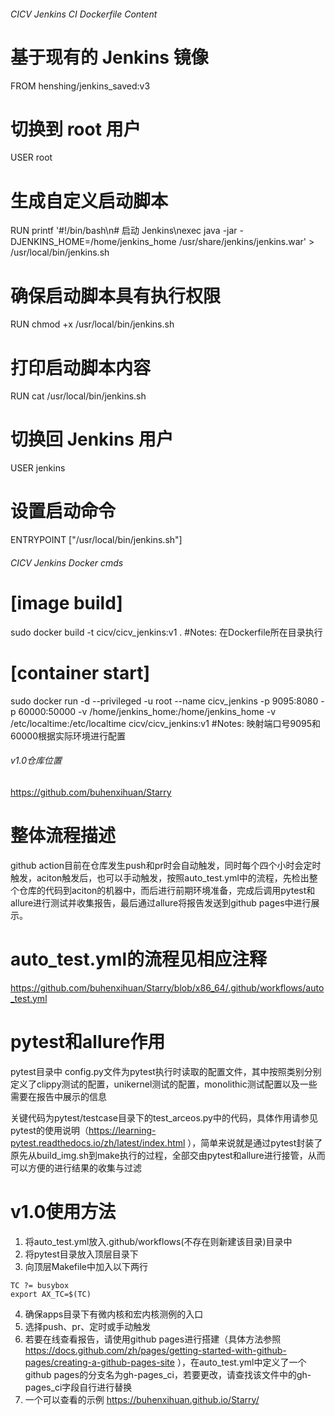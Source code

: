 ######  CICV Jenkins CI Dockerfile Content ######
# 基于现有的 Jenkins 镜像
FROM henshing/jenkins_saved:v3

# 切换到 root 用户
USER root

# 生成自定义启动脚本
RUN printf '#!/bin/bash\n# 启动 Jenkins\nexec java -jar -DJENKINS_HOME=/home/jenkins_home /usr/share/jenkins/jenkins.war' > /usr/local/bin/jenkins.sh

# 确保启动脚本具有执行权限
RUN chmod +x /usr/local/bin/jenkins.sh

# 打印启动脚本内容
RUN cat /usr/local/bin/jenkins.sh

# 切换回 Jenkins 用户
USER jenkins

# 设置启动命令
ENTRYPOINT ["/usr/local/bin/jenkins.sh"]


###### CICV Jenkins Docker cmds ######
# [image build]
sudo docker build -t cicv/cicv_jenkins:v1 .
#Notes: 在Dockerfile所在目录执行

# [container start]
sudo docker run -d --privileged -u root --name cicv_jenkins -p 9095:8080 -p 60000:50000 -v /home/jenkins_home:/home/jenkins_home -v /etc/localtime:/etc/localtime cicv/cicv_jenkins:v1
#Notes:  映射端口号9095和60000根据实际环境进行配置



###### v1.0仓库位置 ######
https://github.com/buhenxihuan/Starry


# 整体流程描述
github action目前在仓库发生push和pr时会自动触发，同时每个四个小时会定时触发，aciton触发后，也可以手动触发，按照auto_test.yml中的流程，先检出整个仓库的代码到aciton的机器中，而后进行前期环境准备，完成后调用pytest和allure进行测试并收集报告，最后通过allure将报告发送到github pages中进行展示。

# auto_test.yml的流程见相应注释 
https://github.com/buhenxihuan/Starry/blob/x86_64/.github/workflows/auto_test.yml

# pytest和allure作用
pytest目录中 config.py文件为pytest执行时读取的配置文件，其中按照类别分别定义了clippy测试的配置，unikernel测试的配置，monolithic测试配置以及一些需要在报告中展示的信息

关键代码为pytest/testcase目录下的test_arceos.py中的代码，具体作用请参见pytest的使用说明（https://learning-pytest.readthedocs.io/zh/latest/index.html ），简单来说就是通过pytest封装了原先从build_img.sh到make执行的过程，全部交由pytest和allure进行接管，从而可以方便的进行结果的收集与过滤

# v1.0使用方法

1. 将auto_test.yml放入.github/workflows(不存在则新建该目录)目录中
2. 将pytest目录放入顶层目录下
3. 向顶层Makefile中加入以下两行
```shell
TC ?= busybox
export AX_TC=$(TC)
```
4. 确保apps目录下有微内核和宏内核测例的入口
5. 选择push、pr、定时或手动触发
6. 若要在线查看报告，请使用github pages进行搭建（具体方法参照 https://docs.github.com/zh/pages/getting-started-with-github-pages/creating-a-github-pages-site ），在auto_test.yml中定义了一个github pages的分支名为gh-pages_ci，若要更改，请查找该文件中的gh-pages_ci字段自行进行替换
7. 一个可以查看的示例 https://buhenxihuan.github.io/Starry/
